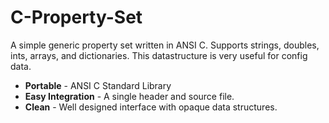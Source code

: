 C-Property-Set
==============

A simple generic property set written in ANSI C. Supports strings, doubles, ints, arrays, and dictionaries.
This datastructure is very useful for config data.

* **Portable** - ANSI C Standard Library
* **Easy Integration** - A single header and source file.
* **Clean** - Well designed interface with opaque data structures.